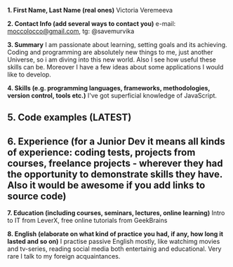 **1. First Name, Last Name (real ones)**
Victoria Veremeeva

**2. Contact Info (add several ways to contact you)**
e-mail: moccolocco@gmail.com, tg: @savemurvika

**3. Summary**
I am passionate about learning, setting goals and its achieving. Coding and programming are absolutely new things to me, 
just another Universe, so i am diving into this new world. Also I see how useful these skills can be. Moreover I have a few ideas about some applications 
I would like to develop. 

**4. Skills (e.g. programming languages, frameworks, methodologies, version control, tools etc.)**
I've got superficial knowledge of JavaScript. 

**5. Code examples (LATEST)**
-

**6. Experience (for a Junior Dev it means all kinds of experience: coding tests, projects from courses,
freelance projects - wherever they had the opportunity to demonstrate skills they have.
Also it would be awesome if you add links to source code)**
-

**7. Education (including courses, seminars, lectures, online learning)**
Intro to IT from LeverX, free online tutorials from GeekBrains

**8. English (elaborate on what kind of practice you had, if any, how long it lasted and so on)**
I practise passive English mostly, like watchimg movies and tv-series, reading social media both entertainig and educational. Very rare I talk to my foreign acquaintances.
